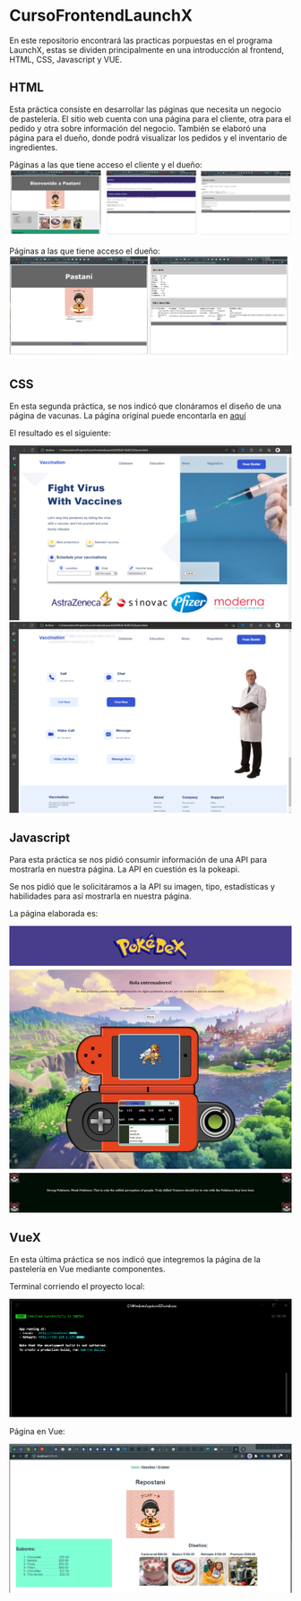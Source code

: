 # CursoFrontendLaunchX

En este repositorio encontrará las practicas porpuestas en el programa LaunchX, estas se dividen principalmente en una introducción al frontend, HTML, CSS, Javascript y VUE.

## HTML

Esta práctica consiste en desarrollar las páginas que necesita un negocio de pastelería. El sitio web cuenta con una página para el cliente, otra para el pedido y otra sobre información del negocio. También se elaboró una página para el dueño, donde podrá visualizar los pedidos y el inventario de ingredientes.

Páginas a las que tiene acceso el cliente y el dueño:
![client side](/assets/webc.png)

Páginas a las que tiene acceso el dueño:
![owner's side](/assets/webo.png)

## CSS

En esta segunda práctica, se nos indicó que clonáramos el diseño de una página de vacunas. La página original puede encontarla en <a href="https://dribbble.com/shots/16001939-Vaccination-Vaccine-landing-page-website" target="_blank" alt="pagina original">aquí</a>  

El resultado es el siguiente:

![web vaccination 1](/assets/webVac1.png)
![web vaccination 2](/assets/webVac2.png)

## Javascript

Para esta práctica se nos pidió consumir información de una API para mostrarla en nuestra página. La API en cuestión es la pokeapi. 

Se nos pidió que le solicitáramos a la API su imagen, tipo, estadísticas y habilidades para así mostrarla en nuestra página.

La página elaborada es:

![pokedex](/assets/poke.jpeg)

## VueX

En esta última práctica se nos indicó que integremos la página de la pastelería en Vue mediante componentes.

Terminal corriendo el proyecto local:

![imagen de terminal](/assets/vue_command.png)

Página en Vue:

![imagen de la página en vue](/assets/repos.png)



